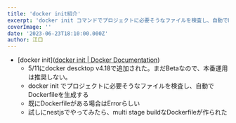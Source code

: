```yaml
---
title: 'docker init紹介'
excerpt: 'docker init コマンドでプロジェクトに必要そうなファイルを検査し、自動でDockerfileを生成してくれる'
coverImage: ''
date: '2023-06-23T18:10:00.000Z'
author: 江口
---
```


- [docker init]([docker init | Docker Documentation](https://docs.docker.com/engine/reference/commandline/init/#:~:text=Initialize%20a%20project%20with%20the%20files%20necessary%20to,files%20with%20sensible%20defaults%20for%20your%20project%3A.dockerignore%20Dockerfile))
	- 5/11にdocker descktop  v4.18で追加された。まだBetaなので、本番運用は推奨しない。
	- docker init でプロジェクトに必要そうなファイルを検査し、自動でDockerfileを生成する
	- 既にDockerfileがある場合はErrorらしい
	- 試しにnestjsでやってみたら、multi stage buildなDockerfileが作られた
